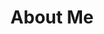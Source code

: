 ---
title: About Me
caption: Serbian web developer working and living in lovely Bulgaria.
image: /images/about.jpg

blocks: 
  Who Am I: 
    title: Ivan Milinčić
    text:  I'm Serbian, living and working from Bulgaria. I'm very passionate about web and tech in general. I'm in tech for a long time, in different shapes and forms, but found my self in web development, and that is what i really love and enjoy doing.
  Education: 
    title: Bachelor's degree, Information Technology
    text: "Education area: Information Technology <br /> Study program: Computing and Informatics <br /> Education title: IT engineer"
  Work Expiriance: 
    title: Expirianced Web Developer
    text: Almost 10 years expiriance in web development. Was working on all kind of projects, from brochure type websites, to ecommerce and directory/classifieds types of projects. <br /> I have a lot of expiriance working with ProcessWire CMS/CMF, building content structures, front-end, modules, custom admin pages etc.. <br /> At the moment im a part time employee at the agency im working for more then 4 year, and the rest of my time i do freelance and outsourcing work for other clients.
  Tech: 
    title: Front-end & ProcessWire Developer
    text: I have preference for front-end development and php based ProcessWire CMS, with uikit framework and vanilla JavaScript, sometimes mixed with vue and nuxt.js. <br /> Also using JAMStack, github and netlify to build super fast static websites.
---